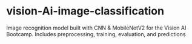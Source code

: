 # vision-Ai-image-classification
Image recognition model built with CNN &amp; MobileNetV2 for the Vision AI Bootcamp. Includes preprocessing, training, evaluation, and predictions
